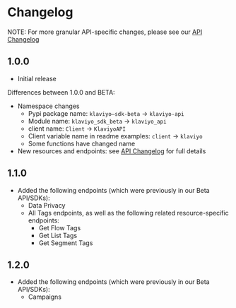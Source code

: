 # Changelog

NOTE: For more granular API-specific changes, please see our [API Changelog](https://developers.klaviyo.com/en/docs/changelog_)

## 1.0.0

  * Initial release

  Differences between 1.0.0 and BETA:

  - Namespace changes
    - Pypi package name: `klaviyo–sdk-beta` → `klaviyo-api`
    - Module name: `klaviyo_sdk_beta` → `klaviyo_api`
    - client name: `Client` → `KlaviyoAPI`
    - Client variable name in readme examples: `client` → `klaviyo`
    - Some functions have changed name
  - New resources and endpoints: see [API Changelog](https://developers.klaviyo.com/en/docs/changelog_) for full details

## 1.1.0

  - Added the following endpoints (which were previously in our Beta API/SDKs):
    - Data Privacy
    - All Tags endpoints, as well as the following related resource-specific endpoints:
      - Get Flow Tags
      - Get List Tags
      - Get Segment Tags

## 1.2.0

  - Added the following endpoints (which were previously in our Beta API/SDKs):
    - Campaigns